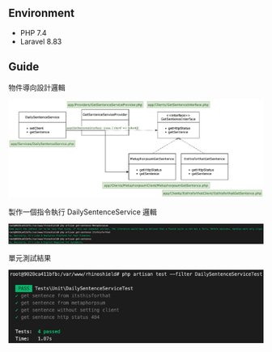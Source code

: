 ## Environment

* PHP 7.4
* Laravel 8.83

## Guide

物件導向設計邏輯

![Strategy Pattern](markdown/StrategyPattern.jpg)

製作一個指令執行 DailySentenceService 邏輯

![Console](markdown/Console.jpg)

單元測試結果

![UnitTest](markdown/UnitTest.jpg)
